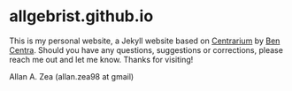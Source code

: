 # allgebrist.github.io

This is my personal website, a Jekyll website based on [Centrarium](http://bencentra.github.io/centrarium/) by [Ben Centra](https://github.com/bencentra). Should you have any questions, suggestions or corrections, please reach me out and let me know. Thanks for visiting!

Allan A. Zea (allan.zea98 at gmail)
